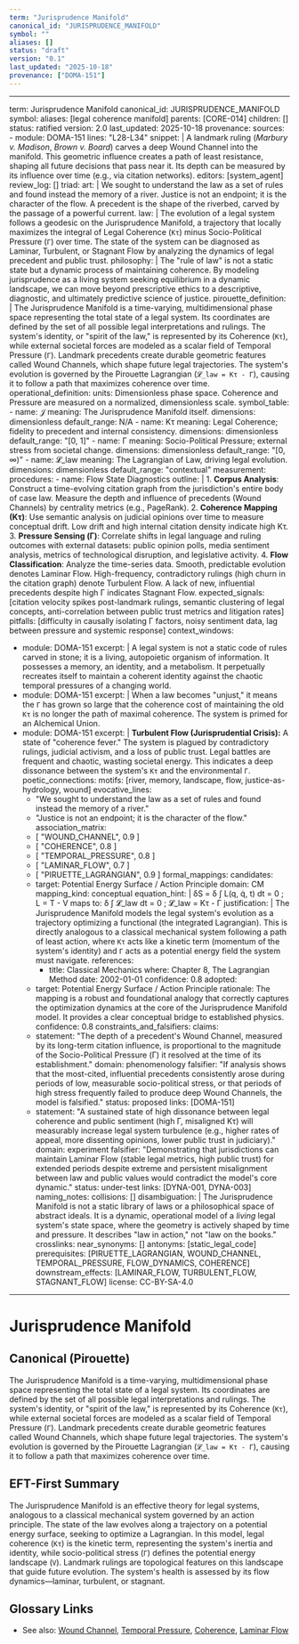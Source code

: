 ```yaml
---
term: "Jurisprudence Manifold"
canonical_id: "JURISPRUDENCE_MANIFOLD"
symbol: ""
aliases: []
status: "draft"
version: "0.1"
last_updated: "2025-10-18"
provenance: ["DOMA-151"]
---
```


---
term: Jurisprudence Manifold
canonical_id: JURISPRUDENCE_MANIFOLD
symbol: 
aliases: [legal coherence manifold]
parents: [CORE-014]
children: []
status: ratified
version: 2.0
last_updated: 2025-10-18
provenance:
  sources:
    - module: DOMA-151
      lines: "L28-L34"
      snippet: |
        A landmark ruling (*Marbury v. Madison*, *Brown v. Board*) carves a deep Wound Channel into the manifold. This geometric influence creates a path of least resistance, shaping all future decisions that pass near it. Its depth can be measured by its influence over time (e.g., via citation networks).
  editors: [system_agent]
  review_log: []
triad:
  art: |
    We sought to understand the law as a set of rules and found instead the memory of a river. Justice is not an endpoint; it is the character of the flow. A precedent is the shape of the riverbed, carved by the passage of a powerful current.
  law: |
    The evolution of a legal system follows a geodesic on the Jurisprudence Manifold, a trajectory that locally maximizes the integral of Legal Coherence (`Kτ`) minus Socio-Political Pressure (`Γ`) over time. The state of the system can be diagnosed as Laminar, Turbulent, or Stagnant Flow by analyzing the dynamics of legal precedent and public trust.
  philosophy: |
    The "rule of law" is not a static state but a dynamic process of maintaining coherence. By modeling jurisprudence as a living system seeking equilibrium in a dynamic landscape, we can move beyond prescriptive ethics to a descriptive, diagnostic, and ultimately predictive science of justice.
pirouette_definition: |
  The Jurisprudence Manifold is a time-varying, multidimensional phase space representing the total state of a legal system. Its coordinates are defined by the set of all possible legal interpretations and rulings. The system's identity, or "spirit of the law," is represented by its Coherence (`Kτ`), while external societal forces are modeled as a scalar field of Temporal Pressure (`Γ`). Landmark precedents create durable geometric features called Wound Channels, which shape future legal trajectories. The system's evolution is governed by the Pirouette Lagrangian (`𝓛_law = Kτ - Γ`), causing it to follow a path that maximizes coherence over time.
operational_definition:
  units: Dimensionless phase space. Coherence and Pressure are measured on a normalized, dimensionless scale.
  symbol_table:
    - name: 𝒥
      meaning: The Jurisprudence Manifold itself.
      dimensions: dimensionless
      default_range: N/A
    - name: Kτ
      meaning: Legal Coherence; fidelity to precedent and internal consistency.
      dimensions: dimensionless
      default_range: "[0, 1]"
    - name: Γ
      meaning: Socio-Political Pressure; external stress from societal change.
      dimensions: dimensionless
      default_range: "[0, ∞)"
    - name: 𝓛_law
      meaning: The Lagrangian of Law, driving legal evolution.
      dimensions: dimensionless
      default_range: "contextual"
  measurement:
    procedures:
      - name: Flow State Diagnostics
        outline: |
          1. **Corpus Analysis**: Construct a time-evolving citation graph from the jurisdiction's entire body of case law. Measure the depth and influence of precedents (Wound Channels) by centrality metrics (e.g., PageRank).
          2. **Coherence Mapping (Kτ)**: Use semantic analysis on judicial opinions over time to measure conceptual drift. Low drift and high internal citation density indicate high Kτ.
          3. **Pressure Sensing (Γ)**: Correlate shifts in legal language and ruling outcomes with external datasets: public opinion polls, media sentiment analysis, metrics of technological disruption, and legislative activity.
          4. **Flow Classification**: Analyze the time-series data. Smooth, predictable evolution denotes Laminar Flow. High-frequency, contradictory rulings (high churn in the citation graph) denote Turbulent Flow. A lack of new, influential precedents despite high Γ indicates Stagnant Flow.
        expected_signals: [citation velocity spikes post-landmark rulings, semantic clustering of legal concepts, anti-correlation between public trust metrics and litigation rates]
        pitfalls: [difficulty in causally isolating Γ factors, noisy sentiment data, lag between pressure and systemic response]
context_windows:
  - module: DOMA-151
    excerpt: |
      A legal system is not a static code of rules carved in stone; it is a living, autopoietic organism of information. It possesses a memory, an identity, and a metabolism. It perpetually recreates itself to maintain a coherent identity against the chaotic temporal pressures of a changing world.
  - module: DOMA-151
    excerpt: |
      When a law becomes "unjust," it means the `Γ` has grown so large that the coherence cost of maintaining the old `Kτ` is no longer the path of maximal coherence. The system is primed for an Alchemical Union.
  - module: DOMA-151
    excerpt: |
      **Turbulent Flow (Jurisprudential Crisis):** A state of "coherence fever." The system is plagued by contradictory rulings, judicial activism, and a loss of public trust. Legal battles are frequent and chaotic, wasting societal energy. This indicates a deep dissonance between the system's `Kτ` and the environmental `Γ`.
poetic_connections:
  motifs: [river, memory, landscape, flow, justice-as-hydrology, wound]
  evocative_lines:
    - "We sought to understand the law as a set of rules and found instead the memory of a river."
    - "Justice is not an endpoint; it is the character of the flow."
  association_matrix:
    - [ "WOUND_CHANNEL", 0.9 ]
    - [ "COHERENCE", 0.8 ]
    - [ "TEMPORAL_PRESSURE", 0.8 ]
    - [ "LAMINAR_FLOW", 0.7 ]
    - [ "PIRUETTE_LAGRANGIAN", 0.9 ]
formal_mappings:
  candidates:
    - target: Potential Energy Surface / Action Principle
      domain: CM
      mapping_kind: conceptual
      equation_hint: |
        δS = δ ∫ L(q, q̇, t) dt = 0  ;  L = T - V
        maps to:
        δ ∫ 𝓛_law dt = 0  ;  𝓛_law = Kτ - Γ
      justification: |
        The Jurisprudence Manifold models the legal system's evolution as a trajectory optimizing a functional (the integrated Lagrangian). This is directly analogous to a classical mechanical system following a path of least action, where `Kτ` acts like a kinetic term (momentum of the system's identity) and `Γ` acts as a potential energy field the system must navigate.
      references:
        - title: Classical Mechanics
          where: Chapter 8, The Lagrangian Method
          date: 2002-01-01
      confidence: 0.8
  adopted:
    - target: Potential Energy Surface / Action Principle
      rationale: The mapping is a robust and foundational analogy that correctly captures the optimization dynamics at the core of the Jurisprudence Manifold model. It provides a clear conceptual bridge to established physics.
      confidence: 0.8
constraints_and_falsifiers:
  claims:
    - statement: "The depth of a precedent's Wound Channel, measured by its long-term citation influence, is proportional to the magnitude of the Socio-Political Pressure (Γ) it resolved at the time of its establishment."
      domain: phenomenology
      falsifier: "If analysis shows that the most-cited, influential precedents consistently arose during periods of low, measurable socio-political stress, or that periods of high stress frequently failed to produce deep Wound Channels, the model is falsified."
      status: proposed
      links: [DOMA-151]
    - statement: "A sustained state of high dissonance between legal coherence and public sentiment (high Γ, misaligned Kτ) will measurably increase legal system turbulence (e.g., higher rates of appeal, more dissenting opinions, lower public trust in judiciary)."
      domain: experiment
      falsifier: "Demonstrating that jurisdictions can maintain Laminar Flow (stable legal metrics, high public trust) for extended periods despite extreme and persistent misalignment between law and public values would contradict the model's core dynamic."
      status: under-test
      links: [DYNA-001, DYNA-003]
naming_notes:
  collisions: []
  disambiguation: |
    The Jurisprudence Manifold is not a static library of laws or a philosophical space of abstract ideals. It is a dynamic, operational model of a *living* legal system's state space, where the geometry is actively shaped by time and pressure. It describes "law in action," not "law on the books."
crosslinks:
  near_synonyms: []
  antonyms: [static_legal_code]
  prerequisites: [PIRUETTE_LAGRANGIAN, WOUND_CHANNEL, TEMPORAL_PRESSURE, FLOW_DYNAMICS, COHERENCE]
  downstream_effects: [LAMINAR_FLOW, TURBULENT_FLOW, STAGNANT_FLOW]
license: CC-BY-SA-4.0
---

# Jurisprudence Manifold

## Canonical (Pirouette)
The Jurisprudence Manifold is a time-varying, multidimensional phase space representing the total state of a legal system. Its coordinates are defined by the set of all possible legal interpretations and rulings. The system's identity, or "spirit of the law," is represented by its Coherence (`Kτ`), while external societal forces are modeled as a scalar field of Temporal Pressure (`Γ`). Landmark precedents create durable geometric features called Wound Channels, which shape future legal trajectories. The system's evolution is governed by the Pirouette Lagrangian (`𝓛_law = Kτ - Γ`), causing it to follow a path that maximizes coherence over time.

## EFT-First Summary
The Jurisprudence Manifold is an effective theory for legal systems, analogous to a classical mechanical system governed by an action principle. The state of the law evolves along a trajectory on a potential energy surface, seeking to optimize a Lagrangian. In this model, legal coherence (`Kτ`) is the kinetic term, representing the system's inertia and identity, while socio-political stress (`Γ`) defines the potential energy landscape (`V`). Landmark rulings are topological features on this landscape that guide future evolution. The system's health is assessed by its flow dynamics—laminar, turbulent, or stagnant.

## Glossary Links
- See also: [Wound Channel](...), [Temporal Pressure](...), [Coherence](...), [Laminar Flow](...)
